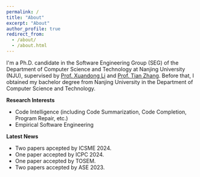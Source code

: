 ```yaml
---
permalink: /
title: "About"
excerpt: "About"
author_profile: true
redirect_from: 
  - /about/
  - /about.html
---
```


I'm a Ph.D. candidate in the Software Engineering Group (SEG) of the Department of Computer Science and Technology at Nanjing University (NJU), supervised by [Prof. Xuandong Li](https://cs.nju.edu.cn/lixuandong/index.htm) and [Prof. Tian Zhang](https://cs.nju.edu.cn/zhangtian/index.htm). 
Before that, I obtained my bachelor degree from Nanjing University in the Department of Computer Science and Technology.

**Research Interests**
* Code Intelligence (including Code Summarization, Code Completion, Program Repair, etc.)
* Empirical Software Engineering

**Latest News**
* Two papers apcepted by ICSME 2024.
* One paper accepted by ICPC 2024.
* One paper accepted by TOSEM.
* Two papers accepted by ASE 2023.